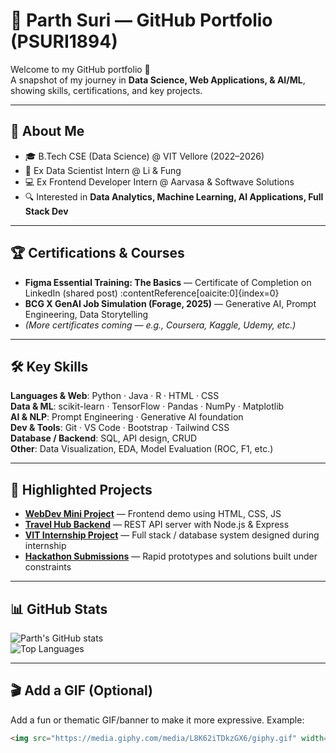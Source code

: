 # 🚀 Parth Suri — GitHub Portfolio (PSURI1894)

Welcome to my GitHub portfolio 👋  
A snapshot of my journey in **Data Science, Web Applications, & AI/ML**, showing skills, certifications, and key projects.

---

## 🌟 About Me

- 🎓 B.Tech CSE (Data Science) @ VIT Vellore (2022–2026)  
- 💼 Ex Data Scientist Intern @ Li & Fung  
- 💻 Ex Frontend Developer Intern @ Aarvasa & Softwave Solutions  
- 🔍 Interested in **Data Analytics, Machine Learning, AI Applications, Full Stack Dev**  

---

## 🏆 Certifications & Courses

- **Figma Essential Training: The Basics** — Certificate of Completion on LinkedIn (shared post) :contentReference[oaicite:0]{index=0}  
- **BCG X GenAI Job Simulation (Forage, 2025)** — Generative AI, Prompt Engineering, Data Storytelling  
- *(More certificates coming — e.g., Coursera, Kaggle, Udemy, etc.)*

---

## 🛠 Key Skills

**Languages & Web**: Python · Java · R · HTML · CSS  
**Data & ML**: scikit-learn · TensorFlow · Pandas · NumPy · Matplotlib  
**AI & NLP**: Prompt Engineering · Generative AI foundation  
**Dev & Tools**: Git · VS Code · Bootstrap · Tailwind CSS  
**Database / Backend**: SQL, API design, CRUD  
**Other**: Data Visualization, EDA, Model Evaluation (ROC, F1, etc.)

---

## 📁 Highlighted Projects

- **[WebDev Mini Project](https://github.com/PSURI1894/webdev-mini-project)** — Frontend demo using HTML, CSS, JS  
- **[Travel Hub Backend](https://github.com/PSURI1894/travel_hub_backend)** — REST API server with Node.js & Express  
- **[VIT Internship Project](https://github.com/PSURI1894/VIT-Internship-Project)** — Full stack / database system designed during internship  
- **[Hackathon Submissions](https://github.com/PSURI1894/Hackathon)** — Rapid prototypes and solutions built under constraints  

---

## 📊 GitHub Stats

![Parth's GitHub stats](https://github-readme-stats.vercel.app/api?username=PSURI1894&show_icons=true&theme=radical)  
![Top Languages](https://github-readme-stats.vercel.app/api/top-langs/?username=PSURI1894&layout=compact&theme=tokyonight)

---

## 🎬 Add a GIF (Optional)

Add a fun or thematic GIF/banner to make it more expressive. Example:

```markdown
<img src="https://media.giphy.com/media/L8K62iTDkzGX6/giphy.gif" width="300"/>
